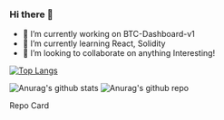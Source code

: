 ### Hi there 👋


- 🔭 I’m currently working on BTC-Dashboard-v1
- 🌱 I’m currently learning React, Solidity
- 👯 I’m looking to collaborate on anything Interesting!

[![Top Langs](https://github-readme-stats.vercel.app/api/top-langs/?username=PhilippLiebhart&layout=compact&theme=dark&count_private=true)](https://github.com/anuraghazra/github-readme-stats)

![Anurag's github stats](https://github-readme-stats.vercel.app/api?username=PhilippLiebhart&show_icons=true&theme=dark&count_private=true)
![Anurag's github repo](https://github-readme-stats.vercel.app/api?username=PhilippLiebhart&show_icons=true&theme=dark&count_private=true)

Repo Card

<!--
**PhilippLiebhart/PhilippLiebhart** is a ✨ _special_ ✨ repository because its `README.md` (this file) appears on your GitHub profile.



Here are some ideas to get you started:

- 🔭 I’m currently working on BTC-Dashboard-v1
- 🌱 I’m currently learning React, Solidity
- 👯 I’m looking to collaborate on anything Interesting!

- ⚡ Fun fact: ...
-->
